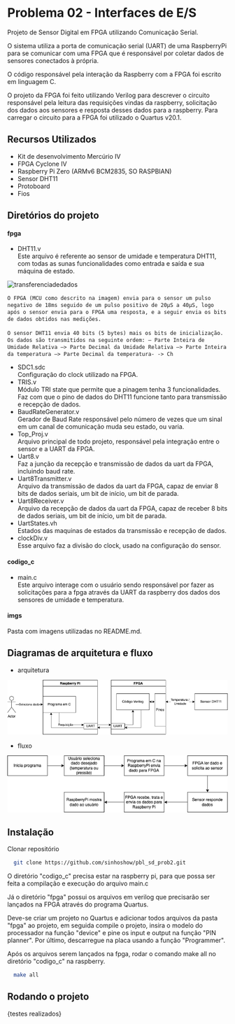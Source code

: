 
# Problema 02 - Interfaces de E/S

Projeto de Sensor Digital em FPGA utilizando Comunicação Serial.

O sistema utiliza a porta de comunicação serial (UART) de uma RaspberryPi para se comunicar com uma FPGA que é responsável por coletar dados de sensores conectados à própria.

O código responsável pela interação da Raspberry com a FPGA foi escrito em linguagem C.

O projeto da FPGA foi feito utilizando Verilog para descrever o circuito responsável pela leitura das requisições vindas da raspberry, solicitação dos dados aos sensores e resposta desses dados para a raspberry. Para carregar o circuito para a FPGA foi utilizado o Quartus v20.1.


## Recursos Utilizados
- Kit de desenvolvimento Mercúrio IV
- FPGA Cyclone IV
- Raspberry Pi Zero (ARMv6 BCM2835, SO RASPBIAN)
- Sensor DHT11
- Protoboard
- Fios

## Diretórios do projeto

#### fpga

- DHT11.v <br>
Este arquivo é referente ao sensor de umidade e temperatura DHT11, com todas as sunas funcionalidades como entrada e saída e sua máquina de estado.

![transferenciadedados](https://user-images.githubusercontent.com/8845392/169427680-3a03d232-5cbf-4e7f-8bd8-7b05f11c88ad.jpeg)

    O FPGA (MCU como descrito na imagem) envia para o sensor um pulso negativo de 18ms seguido de um pulso positivo de 20µS a 40µS, logo após o sensor envia para o FPGA uma resposta, e a seguir envia os bits de dados obtidos nas medições.

    O sensor DHT11 envia 40 bits (5 bytes) mais os bits de inicialização. Os dados são transmitidos na seguinte ordem: – Parte Inteira de Umidade Relativa —> Parte Decimal da Umidade Relativa —> Parte Inteira da temperatura —> Parte Decimal da temperatura- -> Ch

- SDC1.sdc <br>
Configuração do clock utilizado na FPGA.
- TRIS.v <br>
Módulo TRI state que permite que a pinagem tenha 3 funcionalidades. Faz com que o pino de dados do DHT11 funcione tanto para transmissão e recepção de dados.
- BaudRateGenerator.v <br>
Gerador de Baud Rate responsável pelo número de vezes que um sinal em um canal de comunicação muda seu estado, ou varia.
- Top_Proj.v <br>
Arquivo principal de todo projeto, responsável pela integração entre o sensor e a UART da FPGA.
- Uart8.v <br>
Faz a junção da recepção e transmissão de dados da uart da FPGA, incluindo baud rate.
- Uart8Transmitter.v <br>
Arquivo da transmissão de dados da uart da FPGA, capaz de enviar 8 bits de dados seriais, um bit de início, um bit de parada.
- Uart8Receiver.v <br>
Arquivo da recepção de dados da uart da FPGA, capaz de receber 8 bits de dados seriais, um bit de início, um bit de parada.
- UartStates.vh <br>
Estados das maquinas de estados da transmissão e recepção de dados.
- clockDiv.v <br>
Esse arquivo faz a divisão do clock, usado na configuração do sensor.
#### codigo_c

- main.c <br>
Este arquivo interage com o usuário sendo responsável por fazer as solicitações para a fpga através da UART da raspberry dos dados dos sensores de umidade e temperatura.

#### imgs <br>
Pasta com imagens utilizadas no README.md.

## Diagramas de arquitetura e fluxo
- arquitetura

![arquitetura](imgs/arquitetura.png)

- fluxo

![fluxo](imgs/fluxo.png)

## Instalação

Clonar repositório

```bash
  git clone https://github.com/sinhoshow/pbl_sd_prob2.git
```
O diretório "codigo_c" precisa estar na raspberry pi, para que possa ser feita a compilação e execução do arquivo main.c

Já o diretório "fpga" possui os arquivos em verilog que precisarão ser lançados na FPGA através do programa Quartus.

Deve-se criar um projeto no Quartus e adicionar todos arquivos da pasta "fpga" ao projeto, em seguida compile o projeto, insira o modelo do processador na função "device" e pine os input e output na função "PIN planner". Por último, descarregue na placa usando a função "Programmer". 


Após os arquivos serem lançados na fpga, rodar o comando make all no diretório "codigo_c" na raspberry.

```bash
  make all
```

## Rodando o projeto
{testes realizados}
